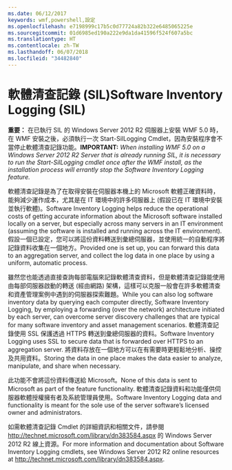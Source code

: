 ```yaml
---
ms.date: 06/12/2017
keywords: wmf,powershell,設定
ms.openlocfilehash: e7198999c17b5c0d77724a82b322e6485065225e
ms.sourcegitcommit: 01d6985ed190a222e9da1da41596f524f607a5bc
ms.translationtype: HT
ms.contentlocale: zh-TW
ms.lasthandoff: 06/07/2018
ms.locfileid: "34482840"
---
```

# <a name="software-inventory-logging-sil"></a><span data-ttu-id="36553-102">軟體清查記錄 (SIL)</span><span class="sxs-lookup"><span data-stu-id="36553-102">Software Inventory Logging (SIL)</span></span>

<span data-ttu-id="36553-103">**重要：** 在已執行 SIL 的 Windows Server 2012 R2 伺服器上安裝 WMF 5.0 時，在 WMF 安裝之後，必須執行一次 Start-SilLogging Cmdlet，因為安裝程序會不當停止軟體清查記錄功能。</span><span class="sxs-lookup"><span data-stu-id="36553-103">**IMPORTANT:** *When installing WMF 5.0 on a Windows Server 2012 R2 Server that is already running SIL, it is necessary to run the Start-SilLogging cmdlet once after the WMF install, as the installation process will errantly stop the Software Inventory Logging feature.*</span></span>

<span data-ttu-id="36553-104">軟體清查記錄是為了在取得安裝在伺服器本機上的 Microsoft 軟體正確資料時，能夠減少運作成本，尤其是在 IT 環境中的許多伺服器上 (假設已在 IT 環境中安裝並執行軟體)。</span><span class="sxs-lookup"><span data-stu-id="36553-104">Software Inventory Logging helps reduce the operational costs of getting accurate information about the Microsoft software installed locally on a server, but especially across many servers in an IT environment (assuming the software is installed and running across the IT environment).</span></span> <span data-ttu-id="36553-105">假設一個已設定，您可以將這份資料轉送到彙總伺服器，並使用統一的自動程序將記錄資料收集在一個地方。</span><span class="sxs-lookup"><span data-stu-id="36553-105">Provided one is set up, you can forward this data to an aggregation server, and collect the log data in one place by using a uniform, automatic process.</span></span>

<span data-ttu-id="36553-106">雖然您也能透過直接查詢每部電腦來記錄軟體清查資料，但是軟體清查記錄能使用由每部伺服器啟動的轉送 (經由網路) 架構，這樣可以克服一般會在許多軟體清查和資產管理案例中遇到的伺服器探索難題。</span><span class="sxs-lookup"><span data-stu-id="36553-106">While you can also log software inventory data by querying each computer directly, Software Inventory Logging, by employing a forwarding (over the network) architecture initiated by each server, can overcome server discovery challenges that are typical for many software inventory and asset management scenarios.</span></span> <span data-ttu-id="36553-107">軟體清查記錄使用 SSL 保護透過 HTTPS 轉送到彙總伺服器的資料。</span><span class="sxs-lookup"><span data-stu-id="36553-107">Software Inventory Logging uses SSL to secure data that is forwarded over HTTPS to an aggregation server.</span></span> <span data-ttu-id="36553-108">將資料存放在一個地方可以在有需要時更輕鬆地分析、操控及共用資料。</span><span class="sxs-lookup"><span data-stu-id="36553-108">Storing the data in one place makes the data easier to analyze, manipulate, and share when necessary.</span></span>

<span data-ttu-id="36553-109">此功能不會將這份資料傳送給 Microsoft。</span><span class="sxs-lookup"><span data-stu-id="36553-109">None of this data is sent to Microsoft as part of the feature functionality.</span></span> <span data-ttu-id="36553-110">軟體清查記錄資料和功能僅供伺服器軟體授權擁有者及系統管理員使用。</span><span class="sxs-lookup"><span data-stu-id="36553-110">Software Inventory Logging data and functionality is meant for the sole use of the server software’s licensed owner and administrators.</span></span>

<span data-ttu-id="36553-111">如需軟體清查記錄 Cmdlet 的詳細資訊和相關文件，請參閱 <http://technet.microsoft.com/library/dn383584.aspx> 的 Windows Server 2012 R2 線上資源。</span><span class="sxs-lookup"><span data-stu-id="36553-111">For more information and documentation about Software Inventory Logging cmdlets, see Windows Server 2012 R2 online resources at <http://technet.microsoft.com/library/dn383584.aspx>.</span></span>

